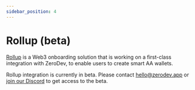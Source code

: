 ```yaml
---
sidebar_position: 4
---
```


# Rollup (beta)

[Rollup](https://rollup.id/) is a Web3 onboarding solution that is working on a first-class integration with ZeroDev, to enable users to create smart AA wallets.

Rollup integration is currently in beta.  Please contact hello@zerodev.app or [join our Discord](https://discord.gg/KS9MRaTSjx) to get access to the beta.